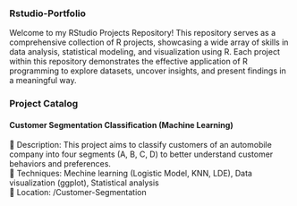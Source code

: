 ### Rstudio-Portfolio
Welcome to my RStudio Projects Repository! This repository serves as a comprehensive collection of R projects, showcasing a wide array of skills in data analysis, statistical modeling, and visualization using R. Each project within this repository demonstrates the effective application of R programming to explore datasets, uncover insights, and present findings in a meaningful way.

### Project Catalog
#### Customer Segmentation Classification (Machine Learning)
🔘 Description: This project aims to classify customers of an automobile company into four segments (A, B, C, D) to better understand customer behaviors and preferences.  
🔘 Techniques: Mechine learning (Logistic Model, KNN, LDE), Data visualization (ggplot), Statistical analysis  
🔘 Location: /Customer-Segmentation

